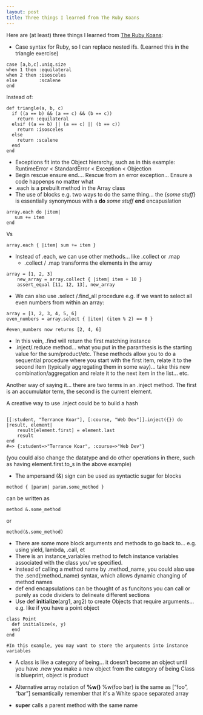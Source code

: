 ```yaml
---
layout: post
title: Three things I learned from The Ruby Koans
---
```


Here are (at least) three things I learned from [The Ruby Koans](http://rubykoans.com/):

* Case syntax for Ruby, so I can replace nested ifs. (Learned this in the triangle exercise)
~~~~
case [a,b,c].uniq.size
when 1 then :equilateral
when 2 then :isosceles
else        :scalene
end
~~~~
Instead of:

~~~~
def triangle(a, b, c)
  if ((a == b) && (a == c) && (b == c))
    return :equilateral
  elsif ((a == b) || (a == c) || (b == c))
    return :isosceles
  else
    return :scalene
  end
end
~~~~
* Exceptions fit into the Object hierarchy, such as in this example: RuntimeError < StandardError < Exception < Objection
* Begin rescue ensure end.... Rescue from an error exception... Ensure a code happenps no matter what
* .each is a prebuilt method in the Array class
* The use of blocks
e.g. two ways to do the same thing... the {*some stuff*} is essentially synonymous with a **do** *some stuff* **end** encapuslation

~~~~
array.each do |item|
   sum += item
end 
~~~~

Vs

~~~~
array.each { |item| sum += item }
~~~~

* Instead of .each, we can use other methods... like .collect or .map
  * .collect / .map transforms the elements in the array
~~~~
array = [1, 2, 3]
    new_array = array.collect { |item| item + 10 }
    assert_equal [11, 12, 13], new_array
~~~~ 

* We can also use .select /.find_all procedure
e.g. if we want to select all even numbers from within an array:

~~~~
array = [1, 2, 3, 4, 5, 6]
even_numbers = array.select { |item| (item % 2) == 0 }

#even_numbers now returns [2, 4, 6]

~~~~
* In this vein, .find will return the first matching instance
*  .inject/.reduce method... what you put in the paranthesis is the starting value for the sum/product/etc. These methods allow you to do a sequential procedure where you start with the first item, relate it to the second item (typically aggregating them in some way)... take this new combination/aggregation and relate it to the next item in the list... etc.

Another way of saying it... there are two terms in an .inject method. The first is an accumulator term, the second is the current element.

A creative way to use .inject could be to build a hash
~~~~

[[:student, "Terrance Koar"], [:course, "Web Dev"]].inject({}) do |result, element| 
    result[element.first] = element.last 
    result
end
#=> {:student=>"Terrance Koar", :course=>"Web Dev"}

~~~~

(you could also change the datatype and do other operations in there, such as having element.first.to_s in the above example)

* The ampersand (&) sign can be used as syntactic sugar for blocks

~~~~
method { |param| param.some_method }
~~~~

can be written as

~~~~
method &.some_method
~~~~

or

~~~~
method(&.some_method)
~~~~



* There are some more block arguments and methods to go back to... e.g. using yield, lambda, .call, et
* There is an instance_variables method to fetch instance variables associated with the class you've specified.
* Instead of calling a method name by .method_name, you could also use the .send(:method_name) syntax, which allows dynamic changing of method names
* def end encapsulations can be thought of as funcitons you can call or purely as code dividers to delineate different sections
* Use def **initialize**(arg1, arg2) to create Objects that require arguments... 
e.g. like if you have a point object


~~~~
class Point
  def initialize(x, y)
  end
end

#In this example, you may want to store the arguments into instance variables
~~~~

* A class is like a category of being… it doesn’t become an object until you have .new you make a new object from the category of being
Class is blueprint, object is product

* Alternative array notation of  **%w()**
%w(foo bar) is the same as [“foo”, “bar”]
semantically remember that it's a White space separated array

* **super** calls a parent method with the same name
